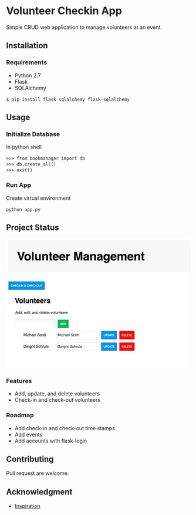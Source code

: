 # Volunteer Checkin App

Simple CRUD web application to manage volunteers at an event. 

## Installation

### Requirements

* Python 2.7 
* Flask
* SQLAlchemy

```
$ pip install flask sqlalchemy flask-sqlalchemy
```

## Usage
### Initialize Database 
In python shell
```
>>> from bookmanager import db
>>> db.create_all()
>>> exit()
```

### Run App
Create virtual environment 
```
python app.py
```

## Project Status
![](preview.png)

### Features
* Add, update, and delete volunteers
* Check-in and check-out volunteers 

### Roadmap  
* Add check-in and check-out time stamps 
* Add events
* Add accounts with flask-login 

## Contributing
Pull request are welcome. 

## Acknowledgment 
* [Inspiration](https://www.codementor.io/garethdwyer/building-a-crud-application-with-flask-and-sqlalchemy-dm3wv7yu2)
